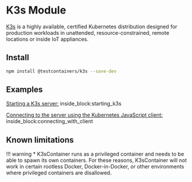 # K3s Module

[K3s](https://k3s.io/) is a highly available, certified Kubernetes distribution designed for production workloads in unattended, resource-constrained, remote locations or inside IoT appliances.

## Install

```bash
npm install @testcontainers/k3s --save-dev
```

## Examples

<!--codeinclude-->
[Starting a K3s server:](../../packages/modules/k3s/src/k3s-container.test.ts) inside_block:starting_k3s
<!--/codeinclude-->

<!--codeinclude-->
[Connecting to the server using the Kubernetes JavaScript client:](../../packages/modules/k3s/src/k3s-container.test.ts) inside_block:connecting_with_client
<!--/codeinclude-->

## Known limitations

!!! warning
    * K3sContainer runs as a privileged container and needs to be able to spawn its own containers. For these reasons,
    K3sContainer will not work in certain rootless Docker, Docker-in-Docker, or other environments where privileged
    containers are disallowed.
